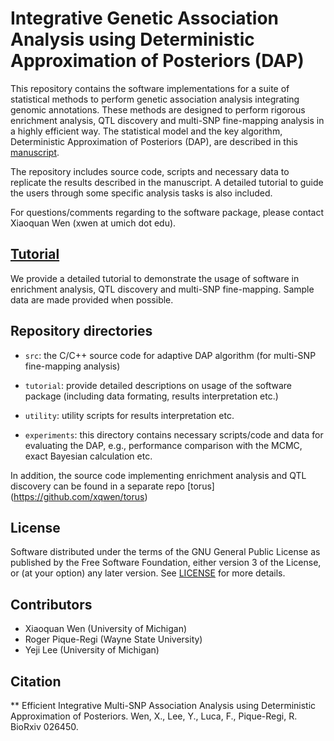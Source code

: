 #  Integrative Genetic Association Analysis using Deterministic Approximation of Posteriors (DAP)


This repository contains the software implementations for a suite of statistical methods to perform genetic association analysis integrating genomic annotations. These methods are designed to perform rigorous enrichment analysis, QTL discovery and multi-SNP fine-mapping analysis in a highly efficient way. The statistical model and the key algorithm, Deterministic Approximation of Posteriors (DAP), are described in this [manuscript](http://biorxiv.org/content/early/2016/03/26/026450). 

The repository includes source code, scripts and necessary data to replicate the results described in the manuscript. A detailed tutorial to guide the users through some specific analysis tasks is also included. 

For questions/comments regarding to the software package, please contact Xiaoquan Wen (xwen at umich dot edu).




## [Tutorial](tutorial/)

We provide a detailed tutorial to demonstrate the usage of software in enrichment analysis, QTL discovery and multi-SNP fine-mapping. Sample data are made provided when possible. 



## Repository directories

* ``src``: the C/C++ source code for adaptive DAP algorithm (for multi-SNP fine-mapping analysis)

* ``tutorial``: provide detailed descriptions on usage of the software package (including data formating, results interpretation etc.)

* ``utility``: utility scripts for results interpretation etc.

* ``experiments``: this directory contains necessary scripts/code and data for evaluating the DAP, e.g., performance comparison with the MCMC, exact Bayesian calculation etc. 


In addition, the source code implementing enrichment analysis and QTL discovery can be found in a separate repo [torus] (https://github.com/xqwen/torus)



## License

Software distributed under the terms of the GNU General Public License as published by the Free Software Foundation, either version 3 of the License, or (at your option) any later version. See [LICENSE](http://www.gnu.org/licenses/gpl-3.0.en.html) for more details.


## Contributors

* Xiaoquan Wen (University of Michigan)
* Roger Pique-Regi (Wayne State University)
* Yeji Lee (University of Michigan)

## Citation

** Efficient Integrative Multi-SNP Association Analysis using Deterministic Approximation of Posteriors. Wen, X., Lee, Y., Luca, F., Pique-Regi, R. BioRxiv 026450.